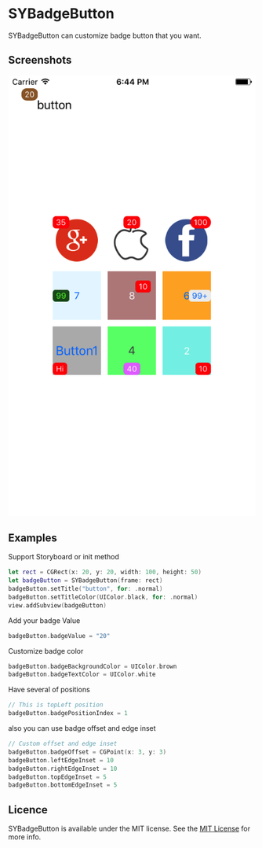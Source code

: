 # SYBadgeButton
SYBadgeButton can customize badge button that you want.

## Screenshots
![](Screenshots/Screenshot1.png)

## Examples

Support Storyboard or init method

```swift
let rect = CGRect(x: 20, y: 20, width: 100, height: 50)
let badgeButton = SYBadgeButton(frame: rect)
badgeButton.setTitle("button", for: .normal)
badgeButton.setTitleColor(UIColor.black, for: .normal)
view.addSubview(badgeButton)
```

Add your badge Value

```swift
badgeButton.badgeValue = "20"
```

Customize badge color

```swift
badgeButton.badgeBackgroundColor = UIColor.brown
badgeButton.badgeTextColor = UIColor.white
```

Have several of positions

```swift
// This is topLeft position
badgeButton.badgePositionIndex = 1
```

also you can use badge offset and edge inset

```swift
// Custom offset and edge inset
badgeButton.badgeOffset = CGPoint(x: 3, y: 3)
badgeButton.leftEdgeInset = 10
badgeButton.rightEdgeInset = 10
badgeButton.topEdgeInset = 5
badgeButton.bottomEdgeInset = 5
```

## Licence
SYBadgeButton is available under the MIT license. See the [MIT License](LICENSE) for more info.

